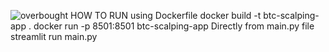 ![overbought](https://github.com/user-attachments/assets/74dc04ab-2c27-4d6e-aea0-b2ecf83415be)
HOW TO RUN
          using Dockerfile
            docker build -t btc-scalping-app .
            docker run -p 8501:8501 btc-scalping-app
          Directly from main.py file
            streamlit run main.py
